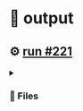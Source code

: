# 📝  output 

## ⚙️ [run #221](https://github.com/jwenerd/ytm-dl/actions/runs/7663159331)

<details>

<summary>

### 📁 Files

</summary>

|                                                                       |lines|size|bytes |
|-----------------------------------------------------------------------|-----|----|------|
|[`output/library_albums.csv` ](output/library_albums.csv)              |943  |68K |65920 |
|[`output/library_songs.csv` ](output/library_songs.csv)                |2893 |244K|248956|
|[`output/liked_songs.csv` ](output/liked_songs.csv)                    |1450 |124K|125951|
|[`output/library_artists.csv` ](output/library_artists.csv)            |2029 |92K |92086 |
|[`output/history.csv` ](output/history.csv)                            |1680 |164K|164102|
|[`output/library_subscriptions.csv` ](output/library_subscriptions.csv)|68   |4.0K|2670  |

</details>